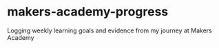 # makers-academy-progress
Logging weekly learning goals and evidence from my journey at Makers Academy

